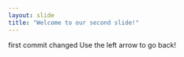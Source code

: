 ```yaml
---
layout: slide
title: "Welcome to our second slide!"
---
```

first commit changed
Use the left arrow to go back!
